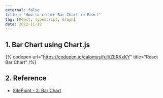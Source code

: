 ```yaml
---
external: false
title : "How to create Bar Chart in React"
tag: [React, Typescript, Graph]
date: 2022-11-12
---
```


## 1. Bar Chart using Chart.js

{% codepen url="https://codepen.io/calomys/full/ZERKxKY" title="React Bar Chart" /%}

## 2. Reference

- [SitePoint - 2. Bar Chart](https://codepen.io/SitePoint/pen/XjrjaG)
